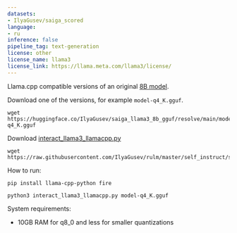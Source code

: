 ```yaml
---
datasets:
- IlyaGusev/saiga_scored
language:
- ru
inference: false
pipeline_tag: text-generation
license: other
license_name: llama3
license_link: https://llama.meta.com/llama3/license/
---
```


Llama.cpp compatible versions of an original [8B model](https://huggingface.co/IlyaGusev/saiga_llama3_8b).

Download one of the versions, for example `model-q4_K.gguf`.
```
wget https://huggingface.co/IlyaGusev/saiga_llama3_8b_gguf/resolve/main/model-q4_K.gguf
```

Download [interact_llama3_llamacpp.py](https://raw.githubusercontent.com/IlyaGusev/rulm/master/self_instruct/src/interact_llama3_llamacpp.py)
```
wget https://raw.githubusercontent.com/IlyaGusev/rulm/master/self_instruct/src/interact_llama3_llamacpp.py
```

How to run:
```
pip install llama-cpp-python fire

python3 interact_llama3_llamacpp.py model-q4_K.gguf
```

System requirements:
* 10GB RAM for q8_0 and less for smaller quantizations

